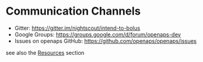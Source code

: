 # Communication Channels

 - Gitter: https://gitter.im/nightscout/intend-to-bolus
 - Google Groups: https://groups.google.com/d/forum/openaps-dev
 - Issues on openaps GitHub: https://github.com/openaps/openaps/issues

see also the [Resources](../Resources/resources.md) section